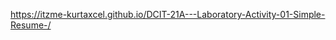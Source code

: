 <!-- The Lord be with you and Good Day! -->

<!-- 

This ongoing project, which I started in August 2024, aims to provide tourists with a platform where they can book trips to our prestigious natural attractions. 
Development is still in progress, but the destinations include:

- Mt. Talamitam Summit (630 meters above sea level)
- Mt. Lantik Summit (552 MASL)
- Mt. Apayang Summit (662 MASL) 

-->

<!-- This development was created by Kurt Axcel N. Peñano -->

<!-- You can also view my recent project -->

https://itzme-kurtaxcel.github.io/DCIT-21A---Laboratory-Activity-01-Simple-Resume-/

<!-- May the Lord bless us. -->
